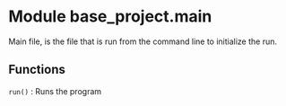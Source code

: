Module base_project.main
========================
Main file, is the file that is run from the command line to initialize the run.

Functions
---------

    
`run()`
:   Runs the program